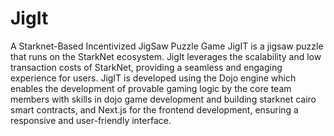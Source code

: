 # JigIt

A Starknet-Based Incentivized JigSaw Puzzle Game
JigIT is a jigsaw puzzle that runs on the StarkNet ecosystem. JigIt leverages the scalability and low transaction costs of StarkNet, providing a seamless and engaging experience for users. JigIT is developed using the Dojo engine which enables the development of provable gaming logic by the core team members with skills in dojo game development and building starknet cairo smart contracts, and Next.js for the frontend development, ensuring a responsive and user-friendly interface.
